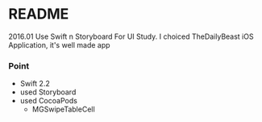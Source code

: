 # README #

2016.01 
Use Swift n Storyboard For UI Study.
I choiced TheDailyBeast iOS Application, it's well made app

### Point ###

* Swift 2.2
* used Storyboard
* used CocoaPods
    * MGSwipeTableCell

